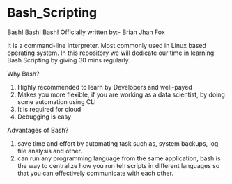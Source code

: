 # Bash_Scripting

Bash! Bash! Bash!
Officially written by:- Brian Jhan Fox

It is a command-line interpreter. Most commonly used in Linux based operating system.
In this repository we will dedicate our time in learning Bash Scripting by giving 30 mins regularly.

Why Bash?
1. Highly recommended to learn by Developers and well-payed
2. Makes you more flexible, if you are working as a data scientist, by doing some automation using CLI
3. It is required for cloud
4. Debugging is easy

Advantages of Bash?
1. save time and effort by automating task such as, system backups, log file analysis and other.
2. can run any programming language from the same application, bash is the way to centralize how you run teh scripts in different languages so that you can effectively communicate with each other.
